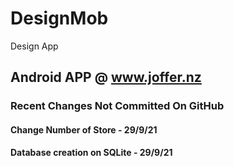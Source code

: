 # DesignMob
Design App

## Android APP @ www.joffer.nz

### Recent Changes Not Committed On GitHub

#### Change Number of Store - 29/9/21
#### Database creation on SQLite - 29/9/21
